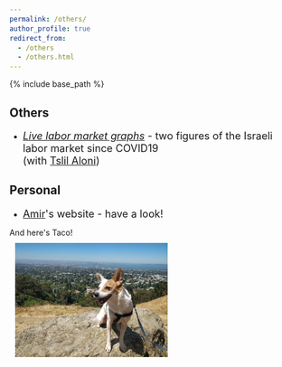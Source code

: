 ```yaml
---
permalink: /others/
author_profile: true
redirect_from:
  - /others
  - /others.html
---
```



{% include base_path %}
## Others
- <span style="font-size:1.3em"> [*Live labor market graphs*](https://sites.google.com/view/tslil-aloni/labormarketcovid19?authuser=0)  - two figures of the Israeli labor market since COVID19  
(with [Tslil Aloni](https://sites.google.com/view/tslil-aloni/home?authuser=0)) </span>
 
## Personal
- <span style="font-size:1.3em">  [Amir](https://www.amirbar.net)'s website - have a look! </span>

<span style="font-size:1em; align:center">And here's Taco! </br>
<img class="img-responsive" style="float: left; margin: 10px 20px 20px 10px;" src="/images/Taco_berkeley.jpeg" width="270">
</span>